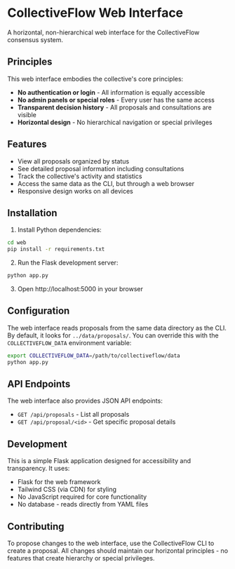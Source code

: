 # CollectiveFlow Web Interface

A horizontal, non-hierarchical web interface for the CollectiveFlow consensus system.

## Principles

This web interface embodies the collective's core principles:
- **No authentication or login** - All information is equally accessible
- **No admin panels or special roles** - Every user has the same access
- **Transparent decision history** - All proposals and consultations are visible
- **Horizontal design** - No hierarchical navigation or special privileges

## Features

- View all proposals organized by status
- See detailed proposal information including consultations
- Track the collective's activity and statistics
- Access the same data as the CLI, but through a web browser
- Responsive design works on all devices

## Installation

1. Install Python dependencies:
```bash
cd web
pip install -r requirements.txt
```

2. Run the Flask development server:
```bash
python app.py
```

3. Open http://localhost:5000 in your browser

## Configuration

The web interface reads proposals from the same data directory as the CLI. By default, it looks for `../data/proposals/`. You can override this with the `COLLECTIVEFLOW_DATA` environment variable:

```bash
export COLLECTIVEFLOW_DATA=/path/to/collectiveflow/data
python app.py
```

## API Endpoints

The web interface also provides JSON API endpoints:
- `GET /api/proposals` - List all proposals
- `GET /api/proposal/<id>` - Get specific proposal details

## Development

This is a simple Flask application designed for accessibility and transparency. It uses:
- Flask for the web framework
- Tailwind CSS (via CDN) for styling
- No JavaScript required for core functionality
- No database - reads directly from YAML files

## Contributing

To propose changes to the web interface, use the CollectiveFlow CLI to create a proposal. All changes should maintain our horizontal principles - no features that create hierarchy or special privileges.